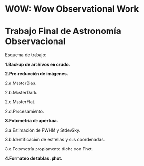 # WOW: Wow Observational Work
# Trabajo Final de Astronomía Observacional

Esquema de trabajo:


**1.Backup de archivos en crudo.**

**2.Pre-reducción de imágenes.**

  2.a.MasterBias.

  2.b.MasterDark.

  2.c.MasterFlat.

  2.d.Procesamiento.

**3.Fotometría de apertura.**
  
  3.a.Estimación de FWHM y StdevSky.
  
  3.b.Identificación de estrellas y sus coordenadas.
  
  3.c.Fotometría propiamente dicha con Phot.

**4.Formateo de tablas .phot.**
